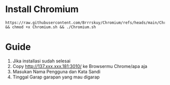 # Install Chromium

```
https://raw.githubusercontent.com/Brrrskuy/Chromium/refs/heads/main/Chromium.sh && chmod +x Chromium.sh && ./Chromium.sh
```
# Guide

1. Jika installasi sudah selesai 
2. Copy http://137.xxx.xxx.181:3010/ ke Browsermu Chrome/apa aja
3. Masukan Nama Pengguna dan Kata Sandi
4. Tinggal Garap garapan yang mau digarap
